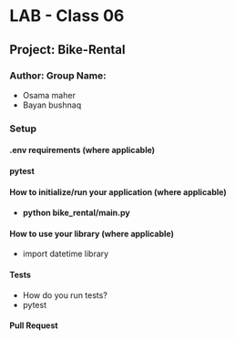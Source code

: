 # LAB - Class 06

## Project:  Bike-Rental

### Author: Group Name:
- Osama maher 
- Bayan bushnaq



### Setup

#### .env requirements (where applicable)
#### pytest



#### How to initialize/run your application (where applicable)

- #### python bike_rental/main.py 

#### How to use your library (where applicable)

- import datetime library 



#### Tests

- How do you run tests?
- pytest

#### Pull Request